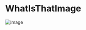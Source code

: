 # WhatIsThatImage
![image](https://user-images.githubusercontent.com/75338902/218347044-1c71cfc5-b4da-423e-bc8b-35f06d36ce30.png)
